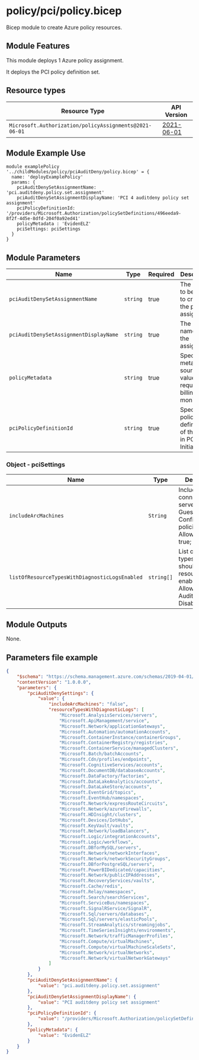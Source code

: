 # policy/pci/policy.bicep
Bicep module to create Azure policy resources.

## Module Features
This module deploys 1 Azure policy assignment.

It deploys the PCI policy definition set.

## Resource types

| Resource Type | API Version |
| --- | --- |
| `Microsoft.Authorization/policyAssignments@2021-06-01` | [2021-06-01](https://docs.microsoft.com/en-us/azure/templates/microsoft.authorization/2021-06-01/policyassignments) |


## Module Example Use
```bicep
module examplePolicy '../childModules/policy/pciAuditDeny/policy.bicep' = {
  name: 'deployExamplePolicy'
  params: {
    pciAuditDenySetAssignmentName: 'pci.auditdeny.policy.set.assignment'
    pciAuditDenySetAssignmentDisplayName: 'PCI 4 auditdeny policy set assignment'
    pciPolicyDefinitionId: '/providers/Microsoft.Authorization/policySetDefinitions/496eeda9-8f2f-4d5e-8dfd-204f0a92ed41'
    policyMetadata : 'EvidenELZ'
    pciSettings: pciSettings
  }
}
```

## Module Parameters

| Name | Type | Required | Description |
| --- | --- | --- | --- |
| `pciAuditDenySetAssignmentName` | `string` | true | The name to be used to create the policy assignment. |
| `pciAuditDenySetAssignmentDisplayName` | `string` | true | The display name for the assignment. |
| `policyMetadata` | `string` | true | Specify metadata source value required for billing and monitoring. |
| `pciPolicyDefinitionId` | `string` | true | Specify the policy definition id of the built-in PCI Initiative. |

### Object - pciSettings
| Name | Type | Description |
| --- | --- | --- |
| `includeArcMachines` | `String` | Include Arc connected servers for Guest Configuration policies or not. Allowed Values: true; false. |
| `listOfResourceTypesWithDiagnosticLogsEnabled` | `string[]` | List of resource types that should have resource logs enabled. Allowed Values: AuditIfNotExists; Disabled. |

## Module Outputs
None.

## Parameters file example
```json
{
    "$schema": "https://schema.management.azure.com/schemas/2019-04-01/deploymentParameters.json#",
    "contentVersion": "1.0.0.0",
    "parameters": {
        "pciAuditDenySettings": {
            "value": {
                "includeArcMachines": "false",
                "resourceTypesWithDiagnosticLogs": [
                    "Microsoft.AnalysisServices/servers",
                    "Microsoft.ApiManagement/service",
                    "Microsoft.Network/applicationGateways",
                    "Microsoft.Automation/automationAccounts",
                    "Microsoft.ContainerInstance/containerGroups",
                    "Microsoft.ContainerRegistry/registries",
                    "Microsoft.ContainerService/managedClusters",
                    "Microsoft.Batch/batchAccounts",
                    "Microsoft.Cdn/profiles/endpoints",
                    "Microsoft.CognitiveServices/accounts",
                    "Microsoft.DocumentDB/databaseAccounts",
                    "Microsoft.DataFactory/factories",
                    "Microsoft.DataLakeAnalytics/accounts",
                    "Microsoft.DataLakeStore/accounts",
                    "Microsoft.EventGrid/topics",
                    "Microsoft.EventHub/namespaces",
                    "Microsoft.Network/expressRouteCircuits",
                    "Microsoft.Network/azureFirewalls",
                    "Microsoft.HDInsight/clusters",
                    "Microsoft.Devices/IotHubs",
                    "Microsoft.KeyVault/vaults",
                    "Microsoft.Network/loadBalancers",
                    "Microsoft.Logic/integrationAccounts",
                    "Microsoft.Logic/workflows",
                    "Microsoft.DBforMySQL/servers",
                    "Microsoft.Network/networkInterfaces",
                    "Microsoft.Network/networkSecurityGroups",
                    "Microsoft.DBforPostgreSQL/servers",
                    "Microsoft.PowerBIDedicated/capacities",
                    "Microsoft.Network/publicIPAddresses",
                    "Microsoft.RecoveryServices/vaults",
                    "Microsoft.Cache/redis",
                    "Microsoft.Relay/namespaces",
                    "Microsoft.Search/searchServices",
                    "Microsoft.ServiceBus/namespaces",
                    "Microsoft.SignalRService/SignalR",
                    "Microsoft.Sql/servers/databases",
                    "Microsoft.Sql/servers/elasticPools",
                    "Microsoft.StreamAnalytics/streamingjobs",
                    "Microsoft.TimeSeriesInsights/environments",
                    "Microsoft.Network/trafficManagerProfiles",
                    "Microsoft.Compute/virtualMachines",
                    "Microsoft.Compute/virtualMachineScaleSets",
                    "Microsoft.Network/virtualNetworks",
                    "Microsoft.Network/virtualNetworkGateways"
                ]
            }
        },
        "pciAuditDenySetAssignmentName": {
            "value": "pci.auditdeny.policy.set.assignment"
        },
        "pciAuditDenySetAssignmentDisplayName": {
            "value": "PCI auditdeny policy set assignment"
        },
        "pciPolicyDefinitionId": {
            "value": "/providers/Microsoft.Authorization/policySetDefinitions/496eeda9-8f2f-4d5e-8dfd-204f0a92ed41"
        },
        "policyMetadata": {
            "value": "EvidenELZ"
        }
    }
}
```